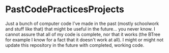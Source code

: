 # PastCodePracticesProjects
Just a bunch of computer code I've made in the past (mostly schoolwork and stuff like that) that might be useful in the future... you never know.
I cannot assure that all of my code is complete, nor that it works (the BTree for example I know for a fact that it doesn't work at all).
I might or might not update this repository in the future with completed, working code.
